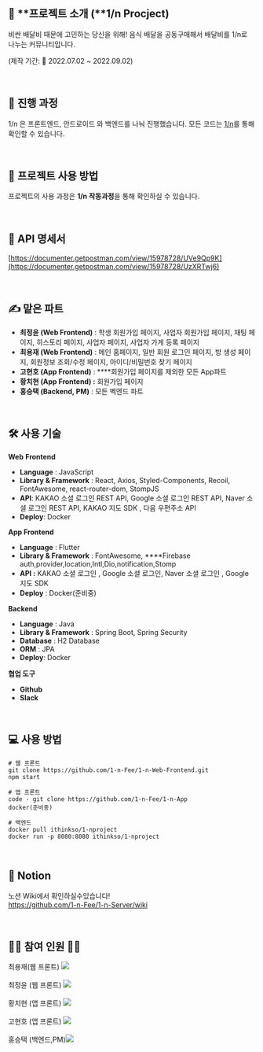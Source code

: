 </br>

## 🍕 **프로젝트 소개 (**1/n Procject)

비싼 배달비 때문에 고민하는 당신을 위해! 음식 배달을 공동구매해서 배달비를 1/n로 나누는 커뮤니티입니다.

(제작 기간: 📆 2022.07.02 ~ 2022.09.02)

</br>

## **🎨 진행 과정**

1/n 은 프론트엔드, 안드로이드 와 백엔드를 나눠 진행했습니다.
모든 코드는 [1/n](https://github.com/1-n-Fee)를 통해 확인할 수 있습니다.

</br>

## **🧩 프로젝트 사용 방법**

프로젝트의 사용 과정은 **1/n 작동과정**을 통해 확인하실 수 있습니다.

</br>

## **🔖 API 명세서**

[https://documenter.getpostman.com/view/15978728/UVe9Qp9K](https://documenter.getpostman.com/view/15978728/UzXRTwj6)

</br>

## **✍️ 맡은 파트**

- **최정윤 (Web Frontend)** : 학생 회원가입 페이지, 사업자 회원가입 페이지, 채팅 페이지, 히스토리 페이지, 사업자 페이지, 사업자 가게 등록 페이지
- **최용재 (Web Frontend)** : 메인 홈페이지, 일반 회원 로그인 페이지, 방 생성 페이지, 회원정보 조회/수정 페이지, 아이디/비밀번호 찾기 페이지
- **고현호 (App Frontend)** : ****회원가입 페이지를 제외한 모든 App파트
- **황치현 (App Frontend) :** 회원가입 페이지
- **홍승택 (Backend, PM)** : 모든 벡엔드 파트

</br>

## **🛠 사용 기술**

**Web** **Frontend**

- **Language** : JavaScript
- **Library & Framework** : React, Axios, Styled-Components, Recoil, FontAwesome, react-router-dom, StompJS
- **API**: KAKAO 소셜 로그인 REST API, Google 소셜 로그인 REST API, Naver 소셜 로그인 REST API, KAKAO 지도 SDK , 다음 우편주소 API
- **Deploy**: Docker

**App Frontend**

- **Language** : Flutter
- **Library & Framework** :  FontAwesome, ****Firebase auth,provider,location,Intl,Dio,notification,Stomp
- **API :** KAKAO 소셜 로그인 , Google 소셜 로그인, Naver 소셜 로그인 , Google 지도 SDK
- **Deploy** : Docker(준비중)

**Backend**

- **Language** : Java
- **Library & Framework** : Spring Boot, Spring Security
- **Database** : H2 Database
- **ORM** : JPA
- **Deploy**: Docker

**협업 도구**

- **Github**
- **Slack**

</br>

## **💻 사용 방법**

```
# 웹 프론트
git clone https://github.com/1-n-Fee/1-n-Web-Frontend.git 
npm start 

# 앱 프론트
code - git clone https://github.com/1-n-Fee/1-n-App
docker(준비중)

# 백엔드
docker pull ithinkso/1-nproject
docker run -p 8080:8080 ithinkso/1-nproject
```

</br>

## **🔖 Notion**
노션 Wiki에서 확인하실수있습니다!
</br>
https://github.com/1-n-Fee/1-n-Server/wiki

</br>


## **👨‍💻 참여 인원 👩‍💻**

최용재(웹 프론트)    <a href="https://github.com/yjc2021"><img src="https://img.shields.io/badge/dev--yjc2021-339933?style=flat-square&logo=github&logoColor=yellow&link=https://github.com/yjc2021"/></a>
</br>
</br>
최정윤 (웹 프론트)   <a href="https://github.com/c-jeongyyun"><img src="https://img.shields.io/badge/dev--cjeongyyun-80396a?style=flat-square&logo=github&logoColor=white&link=https://github.com/c-jeongyyun"/></a>
</br>
</br>
황치현 (앱 프론트) <a href="https://github.com/clgusdl2"><img src="https://img.shields.io/badge/dev--yjc2021-339933?style=flat-square&logo=github&logoColor=white&link=https://github.com/clgusdl2"/></a>
</br>
</br>
고현호 (앱 프론트) <a href="https://github.com/zxver1000"><img src="https://img.shields.io/badge/dev--yjc2021-339933?style=flat-square&logo=github&logoColor=white&link=https://github.com/zxver1000"/></a>
</br>
</br>
홍승택 (백엔드,PM)<a href="https://github.com/clgusdl2"><img src="https://img.shields.io/badge/dev--yjc2021-339933?style=flat-square&logo=github&logoColor=white&link=https://github.com/clgusdl2"/></a>

